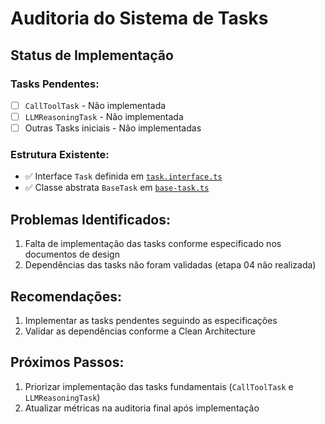 # Auditoria do Sistema de Tasks

## Status de Implementação

### Tasks Pendentes:

- [ ] `CallToolTask` - Não implementada
- [ ] `LLMReasoningTask` - Não implementada
- [ ] Outras Tasks iniciais - Não implementadas

### Estrutura Existente:

- ✅ Interface `Task` definida em [`task.interface.ts`](src/core/ports/task.interface.ts:1)
- ✅ Classe abstrata `BaseTask` em [`base-task.ts`](src/core/domain/entities/task/base-task.ts:1)

## Problemas Identificados:

1. Falta de implementação das tasks conforme especificado nos documentos de design
2. Dependências das tasks não foram validadas (etapa 04 não realizada)

## Recomendações:

1. Implementar as tasks pendentes seguindo as especificações
2. Validar as dependências conforme a Clean Architecture

## Próximos Passos:

1. Priorizar implementação das tasks fundamentais (`CallToolTask` e `LLMReasoningTask`)
2. Atualizar métricas na auditoria final após implementação
